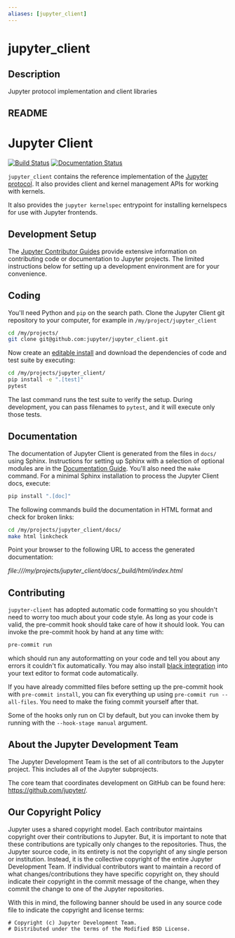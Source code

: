 ```yaml
---
aliases: [jupyter_client]
---
```


# jupyter_client

## Description

Jupyter protocol implementation and client libraries

## README

# Jupyter Client

[![Build Status](https://github.com/jupyter/jupyter_client/workflows/CI/badge.svg)](https://github.com/jupyter/jupyter_client/actions)
[![Documentation Status](https://readthedocs.org/projects/jupyter-client/badge/?version=latest)](http://jupyter-client.readthedocs.io/en/latest/?badge=latest)

`jupyter_client` contains the reference implementation of the [Jupyter protocol].
It also provides client and kernel management APIs for working with kernels.

It also provides the `jupyter kernelspec` entrypoint
for installing kernelspecs for use with Jupyter frontends.

## Development Setup

The [Jupyter Contributor Guides](https://jupyter.readthedocs.io/en/latest/contributing/content-contributor.html) provide extensive information on contributing code or documentation to Jupyter projects. The limited instructions below for setting up a development environment are for your convenience.

## Coding

You'll need Python and `pip` on the search path. Clone the Jupyter Client git repository to your computer, for example in `/my/project/jupyter_client`

```bash
cd /my/projects/
git clone git@github.com:jupyter/jupyter_client.git
```

Now create an [editable install](https://pip.pypa.io/en/stable/reference/pip_install/#editable-installs)
and download the dependencies of code and test suite by executing:

```bash
cd /my/projects/jupyter_client/
pip install -e ".[test]"
pytest
```

The last command runs the test suite to verify the setup. During development, you can pass filenames to `pytest`, and it will execute only those tests.

## Documentation

The documentation of Jupyter Client is generated from the files in `docs/` using Sphinx. Instructions for setting up Sphinx with a selection of optional modules are in the [Documentation Guide](https://jupyter.readthedocs.io/en/latest/contributing/docs-contributions/index.html). You'll also need the `make` command.
For a minimal Sphinx installation to process the Jupyter Client docs, execute:

```bash
pip install ".[doc]"
```

The following commands build the documentation in HTML format and check for broken links:

```bash
cd /my/projects/jupyter_client/docs/
make html linkcheck
```

Point your browser to the following URL to access the generated documentation:

_file:///my/projects/jupyter_client/docs/\_build/html/index.html_

## Contributing

`jupyter-client` has adopted automatic code formatting so you shouldn't
need to worry too much about your code style.
As long as your code is valid,
the pre-commit hook should take care of how it should look.
You can invoke the pre-commit hook by hand at any time with:

```bash
pre-commit run
```

which should run any autoformatting on your code
and tell you about any errors it couldn't fix automatically.
You may also install [black integration](https://black.readthedocs.io/en/stable/integrations/editors.html)
into your text editor to format code automatically.

If you have already committed files before setting up the pre-commit
hook with `pre-commit install`, you can fix everything up using
`pre-commit run --all-files`. You need to make the fixing commit
yourself after that.

Some of the hooks only run on CI by default, but you can invoke them by
running with the `--hook-stage manual` argument.

## About the Jupyter Development Team

The Jupyter Development Team is the set of all contributors to the Jupyter project.
This includes all of the Jupyter subprojects.

The core team that coordinates development on GitHub can be found here:
https://github.com/jupyter/.

## Our Copyright Policy

Jupyter uses a shared copyright model. Each contributor maintains copyright
over their contributions to Jupyter. But, it is important to note that these
contributions are typically only changes to the repositories. Thus, the Jupyter
source code, in its entirety is not the copyright of any single person or
institution. Instead, it is the collective copyright of the entire Jupyter
Development Team. If individual contributors want to maintain a record of what
changes/contributions they have specific copyright on, they should indicate
their copyright in the commit message of the change, when they commit the
change to one of the Jupyter repositories.

With this in mind, the following banner should be used in any source code file
to indicate the copyright and license terms:

```
# Copyright (c) Jupyter Development Team.
# Distributed under the terms of the Modified BSD License.
```

[jupyter protocol]: https://jupyter-client.readthedocs.io/en/latest/messaging.html
